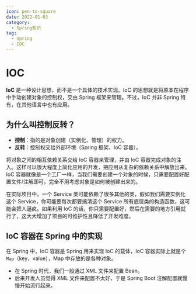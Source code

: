 ```yaml
---
icon: pen-to-square
date: 2022-01-03
category:
  - Spring知识
tag:
  - Spring
  - IOC
---
```


# IOC

**IoC** 是一种设计思想，而不是一个具体的技术实现。IoC 的思想就是将原本在程序中手动创建对象的控制权，交由 Spring 框架来管理。不过，IoC 并非 Spring 特有，在其他语言中也有应用。

## 为什么叫控制反转？

- **控制**：指的是对象创建（实例化、管理）的权力。
- **反转**：控制权交给外部环境（Spring 框架、IoC 容器）。

将对象之间的相互依赖关系交给 IoC 容器来管理，并由 IoC 容器完成对象的注入。这样可以很大程度上简化应用的开发，把应用从复杂的依赖关系中解放出来。IoC 容器就像是一个工厂一样，当我们需要创建一个对象的时候，只需要配置好配置文件/注解即可，完全不用考虑对象是如何被创建出来的。

在实际项目中，一个 Service 类可能依赖了很多其他的类，假如我们需要实例化这个 Service，你可能要每次都要搞清这个 Service 所有底层类的构造函数，这可能会把人逼疯。如果利用 IoC 的话，你只需要配置好，然后在需要的地方引用就行了，这大大增加了项目的可维护性且降低了开发难度。

## IoC 容器在 Spring 中的实现

在 Spring 中，IoC 容器是 Spring 用来实现 IoC 的载体，IoC 容器实际上就是个 `Map`（key，value），Map 中存放的是各种对象。

- 在 Spring 时代，我们一般通过 XML 文件来配置 Bean。
- 后来开发人员觉得 XML 文件来配置不太好，于是 Spring Boot 注解配置就慢慢开始流行起来。

